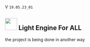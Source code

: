 V ```19.05.23_01``` 
##  <img src="web_Help_Res/LEFA_LOGO.png" width="40" height="40" />  Light Engine For ALL  


the project is being done in another way
  
